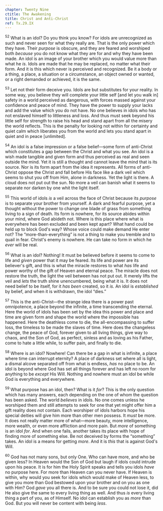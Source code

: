 ```yaml
---
chapter: Twenty Nine
ctitle: The Awakening
title: Christ and Anti-Christ
ref: Tx.29.IX
---
```


<sup>52</sup> What is an idol? Do you think you know? For idols are unrecognized as
such and never seen for what they really are. That is the only power
which they have. Their *purpose* is obscure, and they are feared and
worshiped both *because* you do not know what they are for and why they
have been made. An idol is an image of your brother which you would
value more than what he *is*. Idols are made that he may be replaced, no
matter what their form. And it is this which never is perceived and
recognized. Be it a body or a thing, a place, a situation or a
circumstance, an object owned or wanted, or a right demanded or
achieved, it is the same.

<sup>53</sup> Let not their form deceive you. Idols are but substitutes for your
reality. In some way, you believe they will complete your little self
\[and let you walk in\] safety in a world perceived as dangerous, with
forces massed against your confidence and peace of mind. They have the
power to supply your lacks and add the value which you do not have. No
one believes in idols who has not enslaved himself to littleness and
loss. And thus must seek beyond his little self for strength to raise
his head and stand apart from all the misery the world reflects. This is
the penalty for looking not within for certainty and quiet calm which
liberates you from the world and lets you stand apart in quiet and in
peace \[unlimited\].

<sup>54</sup> An idol is a false impression or a false belief—some form of
anti-Christ which constitutes a gap between the Christ and what you see.
An idol is a wish made tangible and given form and thus perceived as
real and seen outside the mind. Yet it is still a thought and cannot
leave the mind that is its source. Nor is its form apart from the idea
it represents. All forms of anti-Christ oppose the Christ and fall
before His face like a dark veil which seems to shut you off from Him,
alone in darkness. Yet the light is there. A cloud does not put out the
sun. No more a veil can banish what it seems to separate nor darken by
one whit the light itself.

<sup>55</sup> This world of idols *is* a veil across the face of Christ because its
*purpose* is to separate your brother from yourself. A dark and fearful
purpose, yet a thought without the power to change one blade of grass
from something living to a sign of death. Its form is nowhere, for its
source abides within your mind, where God abideth not. Where is this
place where what is everywhere has been excluded and been kept apart?
What hand could be held up to block God's way? Whose voice could make
demand He enter not? The “more-than-everything” is not a thing to make
you tremble and to quail in fear. Christ's enemy is nowhere. He can take
no form in which he *ever* will be real.

<sup>56</sup> What is an idol? Nothing! It must be believed before it seems to come
to life and *given* power that it may be feared. Its life and power are
its believer's gift, and this is what the miracle restores to what *has*
life and power worthy of the gift of Heaven and eternal peace. The
miracle does not restore the truth, the light the veil between has not
put out. It merely lifts the veil and *lets* the truth shine
unencumbered, being what it is. It does not need belief to be itself,
for it *has been* created, so it *is.* An idol is *established* by
belief, and when it is withdrawn, the idol “dies.”

<sup>57</sup> This is the anti-Christ—the strange idea there is a power past
omnipotence, a place beyond the infinite, a time transcending the
eternal. Here the world of idols has been set by the idea this power and
place and time are given form and shape the world where the impossible
has happened. Here the deathless come to die, the all-encompassing to
suffer loss, the timeless to be made the slaves of time. Here does the
changeless change, the peace of God, forever given to all living things,
give way to chaos, and the Son of God, as perfect, sinless and as loving
as his Father, come to hate a little while, to suffer pain, and finally
to die.

<sup>58</sup> Where is an idol? Nowhere! Can there be a gap in what is infinite, a
place where time can interrupt eternity? A place of darkness set where
all is light, a dismal alcove separated off from what is endless, *has*
no place to be. An idol is beyond where God has set all things forever
and has left no room for anything to be *except* His Will. Nothing and
nowhere must an idol be while God is everything and everywhere.

<sup>59</sup> What purpose has an idol, then? What is it *for*? This is the only
question which has many answers, each depending on the one of whom the
question has been asked. The world *believes* in idols. No one comes
unless he worshiped them and still attempts to seek for one that yet
might offer him a gift reality does not contain. Each worshiper of idols
harbors hope his special deities will give him more than other men
possess. It *must* be more. It does not really matter more of what—more
beauty, more intelligence, more wealth, or even more affliction and more
pain. But *more* of something is an idol *for*. And when one fails,
another takes its place with hope of finding more of something else. Be
not deceived by forms the “something” takes. An idol is a means for
getting *more*. And it is *this* that is against God's Will.

<sup>60</sup> God has not many sons, but only One. Who can have more, and who be
given less? In Heaven would the Son of God but laugh if idols could
intrude upon his peace. It is for him the Holy Spirit speaks and tells
you idols *have* no purpose here. For more than Heaven can you never
have. If Heaven is within, why would you seek for idols which would make
of Heaven less, to give you more than God bestowed upon your brother and
on you as one with Him? God *gave* you all there is. And to be sure you
could not lose it, did He also give the same to every living thing as
well. And thus *is* every living thing a part of you, as of Himself. No
idol can establish you as *more* than God. But you will never be content
with being *less*.

